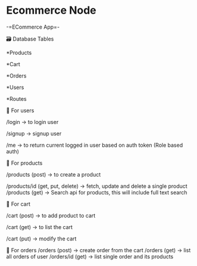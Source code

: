 # Ecommerce Node

-=ECommerce App=-


🗃️ Database Tables

*Products

*Cart

*Orders

*Users

*Routes


🧑 For users

/login -> to login user

/signup -> signup user

/me -> to return current logged in user based on auth token (Role based auth)


💸 For products

/products (post) -> to create a product

/products/id (get, put, delete) -> fetch, update and delete a single product /products (get) -> Search api for products, this will include full text search


🛒 For cart

/cart (post) -> to add product to cart

/cart (get) -> to list the cart

/cart (put) -> modify the cart

📃 For orders
/orders (post) -> create order from the cart 
/orders (get) -> list all orders of user 
/orders/id (get) -> list single order and its products
